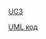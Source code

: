 [UC3](www.plantuml.com/plantuml/proxy?idx=0&src=https://raw.githubusercontent.com/ip-85/System-Dynamics/master/Doc/UMLDiagrams/scenarios/admin/Diagrams/UML/UC3.pu)

[UML код](https://github.com/ip-85/System-Dynamics/blob/master/Doc/UMLDiagrams/scenarios/admin/Diagrams/UML/UC3.pu)
